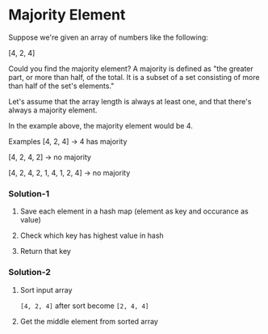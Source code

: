 # Majority Element
Suppose we're given an array of numbers like the following:

[4, 2, 4]

Could you find the majority element? A majority is defined as "the greater part, or more than half, of the total. It is a subset of a set consisting of more than half of the set's elements."

Let's assume that the array length is always at least one, and that there's always a majority element.

In the example above, the majority element would be 4.

Examples
[4, 2, 4] -> 4 has majority

[4, 2, 4, 2] -> no majority

[4, 2, 4, 2, 1, 4, 1, 2, 4] -> no majority

### Solution-1
1. Save each element in a hash map (element as key and occurance as value)

2. Check which key has highest value in hash

3. Return that key

### Solution-2
1. Sort input array

    `[4, 2, 4]` after sort become `[2, 4, 4]`
2. Get the middle element from sorted array

